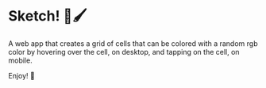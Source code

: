 # Sketch! 🎨🖌

A web app that creates a grid of cells that can be colored with a random rgb color by hovering over the cell, on desktop, and tapping on the cell, on mobile.

Enjoy!
🙂